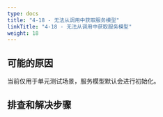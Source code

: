 ```yaml
---
type: docs
title: "4-18 - 无法从调用中获取服务模型"
linkTitle: "4-18 - 无法从调用中获取服务模型"
weight: 18
---
```


## 可能的原因

当前仅用于单元测试场景，服务模型默认会进行初始化。

## 排查和解决步骤


<p style="margin-top: 3rem;"> </p>